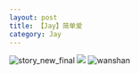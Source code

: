 ```yaml
---
layout: post
title: 【Jay】简单爱
category: Jay
---
```

![story_new_final](http://rfbyhtcfm.hd-bkt.clouddn.com/img/story_new_final_0322.png)
![](http://rfbyavrvr.hd-bkt.clouddn.com/img/simple-220623-1.jpg)
![wanshan](http://rfbyhtcfm.hd-bkt.clouddn.com/img/wanshan.png)





  





